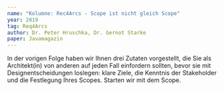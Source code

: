 ```yaml
---
name: "Kolumne: Rec4Arcs - Scope ist nicht gleich Scope"
year: 2019
tag: Req4Arcs
author: Dr. Peter Hruschka, Dr. Gernot Starke
paper: Javamagazin
---
```

In der vorigen Folge haben wir Ihnen drei Zutaten vorgestellt, die Sie als
Architekt(in) von anderen auf jeden Fall einfordern sollten, bevor sie mit 
Designentscheidungen loslegen: klare Ziele, die Kenntnis der Stakeholder und
die Festlegung Ihres Scopes. Starten wir mit dem Scope.